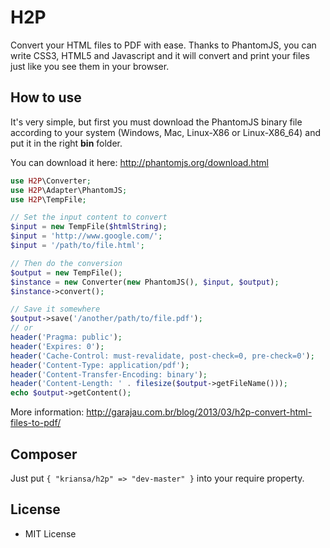 # H2P

Convert your HTML files to PDF with ease. Thanks to PhantomJS, you can write CSS3, HTML5 and Javascript and it will convert and print your files just like you see them in your browser.

## How to use

It's very simple, but first you must download the PhantomJS binary file according to your system (Windows, Mac, Linux-X86 or Linux-X86_64) and put it in the right **bin** folder.

You can download it here: http://phantomjs.org/download.html

```php
use H2P\Converter;
use H2P\Adapter\PhantomJS;
use H2P\TempFile;

// Set the input content to convert
$input = new TempFile($htmlString);
$input = 'http://www.google.com/';
$input = '/path/to/file.html';

// Then do the conversion
$output = new TempFile();
$instance = new Converter(new PhantomJS(), $input, $output);
$instance->convert();

// Save it somewhere
$output->save('/another/path/to/file.pdf');
// or
header('Pragma: public');
header('Expires: 0');
header('Cache-Control: must-revalidate, post-check=0, pre-check=0');
header('Content-Type: application/pdf');
header('Content-Transfer-Encoding: binary');
header('Content-Length: ' . filesize($output->getFileName()));
echo $output->getContent();
```

More information: http://garajau.com.br/blog/2013/03/h2p-convert-html-files-to-pdf/

## Composer

Just put `{ "kriansa/h2p" => "dev-master" }` into your require property.

## License

* MIT License
